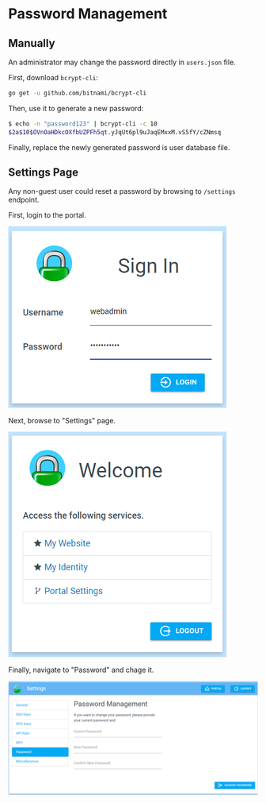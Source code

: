 # Password Management

## Manually

An administrator may change the password directly in `users.json` file.

First, download `bcrypt-cli`:

```bash
go get -u github.com/bitnami/bcrypt-cli
```

Then, use it to generate a new password:

```bash
$ echo -n "password123" | bcrypt-cli -c 10
$2a$10$OVnOaHDkcOXfbUZPFh5qt.yJqUt6pl9uJaqEMxxM.vS5fY/cZNmsq
```

Finally, replace the newly generated password is user database file.

## Settings Page

Any non-guest user could reset a password by browsing to `/settings`
endpoint.

First, login to the portal.

![](./images/local_password_change_1.png)

Next, browse to "Settings" page.

![](./images/local_password_change_2.png)

Finally, navigate to "Password" and chage it.

![](./images/local_password_change_3.png)
